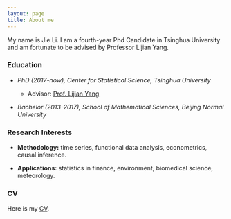 ```yaml
---
layout: page
title: About me
---
```


My name is Jie Li. I am a fourth-year Phd Candidate in Tsinghua University and am fortunate to be advised by Professor Lijian Yang.




### Education

* _PhD (2017-now), Center for Statistical Science, Tsinghua University_
  *  Advisor: [Prof. Lijian Yang](http://lijianyang.com)

* _Bachelor (2013-2017), School of Mathematical Sciences, Beijing Normal University_


### Research Interests



* **Methodology:** time series, functional data analysis, econometrics, causal inference.  

* **Applications:** statistics in finance, environment, biomedical science, meteorology.


### CV

Here is my [CV](https://www.dropbox.com/s/e2bs55fl48985uk/CV%20Jie_new.pdf?dl=0).
